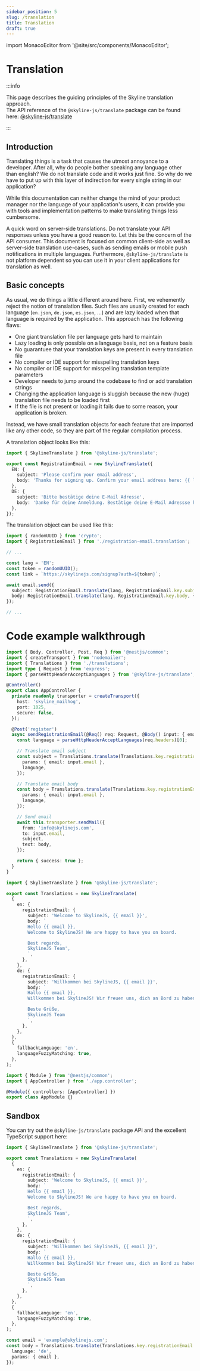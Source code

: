 ```yaml
---
sidebar_position: 5
slug: /translation
title: Translation
draft: true
---
```


import MonacoEditor from '@site/src/components/MonacoEditor';

# Translation

:::info

This page describes the guiding principles of the Skyline translation approach. <br />
The API reference of the `@skyline-js/translate` package can be found here: [@skyline-js/translate](/docs/api-reference/translate)

:::

## Introduction

Translating things is a task that causes the utmost annoyance to a developer. After all, why do people bother speaking any language other than english? We do not translate code and it works just fine. So why do we have to put up with this layer of indirection for every single string in our application?

While this documentation can neither change the mind of your product manager nor the language of your application's users, it can provide you with tools and implementation patterns to make translating things less cumbersome.

A quick word on server-side translations. Do not translate your API responses unless you have a good reason to. Let this be the concern of the API consumer. This document is focused on common client-side as well as server-side translation use-cases, such as sending emails or mobile push notifications in multiple languages. Furthermore, `@skyline-js/translate` is not platform dependent so you can use it in your client applications for translation as well.

## Basic concepts

As usual, we do things a little different around here. First, we vehemently reject the notion of translation files. Such files are usually created for each language (`en.json`, `de.json`, `es.json`, ...) and are lazy loaded when that language is required by the application. This approach has the following flaws:

- One giant translation file per language gets hard to maintain
- Lazy loading is only possible on a language basis, not on a feature basis
- No guarantuee that your translation keys are present in every translation file
- No compiler or IDE support for misspelling translation keys
- No compiler or IDE support for misspelling translation template parameters
- Developer needs to jump around the codebase to find or add translation strings
- Changing the application language is sluggish because the new (huge) translation file needs to be loaded first
- If the file is not present or loading it fails due to some reason, your application is broken.

Instead, we have small translation objects for each feature that are imported like any other code, so they are part of the regular compilation process.

A translation object looks like this:

```ts
import { SkylineTranslate } from '@skyline-js/translate';

export const RegistrationEmail = new SkylineTranslate({
  EN: {
    subject: 'Please confirm your email address',
    body: 'Thanks for signing up. Confirm your email address here: {{ link }}',
  },
  DE: {
    subject: 'Bitte bestätige deine E-Mail Adresse',
    body: 'Danke für deine Anmeldung. Bestätige deine E-Mail Adressse hier: {{ link }}',
  },
});
```

The translation object can be used like this:

```ts
import { randomUUID } from 'crypto';
import { RegistrationEmail } from './registration-email.translation';

// ...

const lang = 'EN';
const token = randomUUID();
const link = `https://skylinejs.com/signup?auth=${token}`;

await email.send({
  subject: RegistrationEmail.translate(lang, RegistrationEmail.key.subject),
  body: RegistrationEmail.translate(lang, RegistrationEmail.key.body, { link }),
});

// ...
```

<!-- Locality of Behaviour (LoB) -->

<!--
## How we get to 0% translation runtime errors

Translation code is notorious for two error sources:

- Missing translation strings: You forgot to add a translation for a newly introduced string.
- Typos when specifying the translation key

Due to a lack of type-safety, both classes of errors go undetected until a customer complains about an empty string in your application (this is not good). It is quite easy to eliminate both error sources leveraging TypeScript. This has the useful side-effect of providing auto-completion for translation keys inside your IDE!

```ts

```

Concern: "This adds huge bundle size to application!"
Answer: Well having an additional translation file side-by-side to the rest of the code of that feature does not make a difference. If you have a lot of features you need to lazy load their code anyways, one more file hardly makes the difference. on the contrary, you do not need 2 lazy loading mechanisms but only one because the translation file is now the same as the rest of the feature's code.

-->

# Code example walkthrough

<Tabs path="apps/example-translate-nestjs-minimal/src/app/" order="app.controller.ts, translations.ts">
<TabItem value="app.controller" label="app.controller.ts">

```ts
import { Body, Controller, Post, Req } from '@nestjs/common';
import { createTransport } from 'nodemailer';
import { Translations } from './translations';
import type { Request } from 'express';
import { parseHttpHeaderAcceptLanguages } from '@skyline-js/translate';

@Controller()
export class AppController {
  private readonly transporter = createTransport({
    host: 'skyline_mailhog',
    port: 1025,
    secure: false,
  });

  @Post('register')
  async sendRegistrationEmail(@Req() req: Request, @Body() input: { email: string }) {
    const language = parseHttpHeaderAcceptLanguages(req.headers)[0];

    // Translate email subject
    const subject = Translations.translate(Translations.key.registrationEmail.subject, {
      params: { email: input.email },
      language,
    });

    // Translate email body
    const body = Translations.translate(Translations.key.registrationEmail.body, {
      params: { email: input.email },
      language,
    });

    // Send email
    await this.transporter.sendMail({
      from: 'info@skylinejs.com',
      to: input.email,
      subject,
      text: body,
    });

    return { success: true };
  }
}
```

</TabItem>
<TabItem value="translations" label="translations.ts">

```ts
import { SkylineTranslate } from '@skyline-js/translate';

export const Translations = new SkylineTranslate(
  {
    en: {
      registrationEmail: {
        subject: 'Welcome to SkylineJS, {{ email }}',
        body: `
        Hello {{ email }},
        Welcome to SkylineJS! We are happy to have you on board.

        Best regards,
        SkylineJS Team',
        `,
      },
    },
    de: {
      registrationEmail: {
        subject: 'Willkommen bei SkylineJS, {{ email }}',
        body: `
        Hallo {{ email }},
        Willkommen bei SkylineJS! Wir freuen uns, dich an Bord zu haben.

        Beste Grüße,
        SkylineJS Team
        `,
      },
    },
  },
  {
    fallbackLanguage: 'en',
    languageFuzzyMatching: true,
  },
);
```

</TabItem>
<TabItem value="app.module" label="app.module.ts">

```ts
import { Module } from '@nestjs/common';
import { AppController } from './app.controller';

@Module({ controllers: [AppController] })
export class AppModule {}
```

</TabItem>
</Tabs>

## Sandbox

You can try out the `@skyline-js/translate` package API and the excellent TypeScript support here:

<MonacoEditor height="500px">

```ts
import { SkylineTranslate } from '@skyline-js/translate';

export const Translations = new SkylineTranslate(
  {
    en: {
      registrationEmail: {
        subject: 'Welcome to SkylineJS, {{ email }}',
        body: `
        Hello {{ email }},
        Welcome to SkylineJS! We are happy to have you on board.

        Best regards,
        SkylineJS Team',
        `,
      },
    },
    de: {
      registrationEmail: {
        subject: 'Willkommen bei SkylineJS, {{ email }}',
        body: `
        Hallo {{ email }},
        Willkommen bei SkylineJS! Wir freuen uns, dich an Bord zu haben.

        Beste Grüße,
        SkylineJS Team
        `,
      },
    },
  },
  {
    fallbackLanguage: 'en',
    languageFuzzyMatching: true,
  },
);

const email = 'example@skylinejs.com';
const body = Translations.translate(Translations.key.registrationEmail.body, {
  language: 'de',
  params: { email },
});
```

</MonacoEditor>
